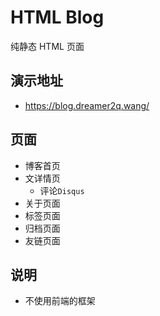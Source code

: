 # HTML Blog

纯静态 HTML 页面

## 演示地址

- https://blog.dreamer2q.wang/

## 页面

- 博客首页
- 文详情页
  - 评论`Disqus`
- 关于页面
- 标签页面
- 归档页面
- 友链页面

## 说明

- 不使用前端的框架
